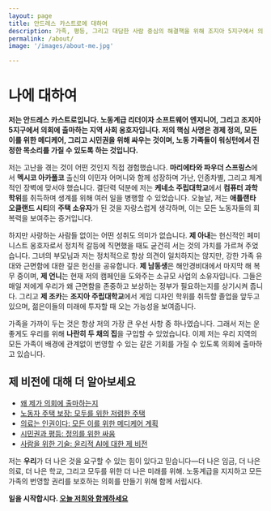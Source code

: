 ```yaml
---
layout: page
title: 안드레스 카스트로에 대하여
description: 가족, 평등, 그리고 대담한 사람 중심의 해결책을 위해 조지아 5지구에서 의회에 출마하는 노동계급 리더이자 소프트웨어 엔지니어인 안드레스 카스트로를 만나보세요.
permalink: /about/
image: '/images/about-me.jpg'

---
```


# 나에 대하여

**저는 안드레스 카스트로입니다. 노동계급 리더이자 소프트웨어 엔지니어, 그리고 조지아 5지구에서 의회에 출마하는 지역 사회 옹호자입니다. 저의 핵심 사명은 경제 정의, 모든 이를 위한 메디케어, 그리고 시민권을 위해 싸우는 것이며, 노동 가족들이 워싱턴에서 진정한 목소리를 가질 수 있도록 하는 것입니다.**

저는 고난을 겪는 것이 어떤 것인지 직접 경험했습니다. **마리에타와 파우더 스프링스**에서 **멕시코 아카풀코** 출신의 이민자 어머니와 함께 성장하며 가난, 인종차별, 그리고 체계적인 장벽에 맞서야 했습니다. 결단력 덕분에 저는 **케네소 주립대학교**에서 **컴퓨터 과학 학위**를 취득하며 생계를 위해 여러 일을 병행할 수 있었습니다. 오늘날, 저는 **애틀랜타 오클랜드 시티**의 **주택 소유자**가 된 것을 자랑스럽게 생각하며, 이는 모든 노동자들의 회복력을 보여주는 증거입니다.

하지만 사랑하는 사람들 없이는 어떤 성취도 의미가 없습니다. **제 아내**는 헌신적인 페미니스트 옹호자로서 정치적 갈등에 직면했을 때도 굳건히 서는 것의 가치를 가르쳐 주었습니다. 그녀의 부모님과 저는 정치적으로 항상 의견이 일치하지는 않지만, 강한 가족 유대와 근면함에 대한 깊은 헌신을 공유합니다. **제 남동생**은 해안경비대에서 마지막 해 복무 중이며, **제 언니**는 현재 저의 캠페인을 도와주는 소규모 사업의 소유자입니다. 그들은 매일 저에게 우리가 왜 근면함을 존중하고 보상하는 정부가 필요하는지를 상기시켜 줍니다. 그리고 **제 조카**는 **조지아 주립대학교**에서 게임 디자인 학위를 취득할 졸업을 앞두고 있으며, 젊은이들의 미래에 투자할 때 오는 가능성을 보여줍니다.

가족을 가까이 두는 것은 항상 저의 가장 큰 우선 사항 중 하나였습니다. 그래서 저는 운 좋게도 우리를 위해 **나란히 두 채의 집**을 구입할 수 있었습니다. 이제 저는 우리 지역의 모든 가족이 배경에 관계없이 번영할 수 있는 같은 기회를 가질 수 있도록 의회에 출마하고 있습니다.

## 제 비전에 대해 더 알아보세요
- [왜 제가 의회에 출마하는지](/blog/why-im-running/)  
- [노동자 주택 보장: 모두를 위한 저렴한 주택](/project/housing-community/)  
- [의료는 인권이다: 모든 이를 위한 메디케어 계획](/project/healthcare/)  
- [시민권과 평등: 정의를 위한 싸움](/project/civil-rights-equality)  
- [사람을 위한 기술: 윤리적 AI에 대한 제 비전](/project/ai/)  

저는 **우리**가 더 나은 것을 요구할 수 있는 힘이 있다고 믿습니다—더 나은 임금, 더 나은 의료, 더 나은 학교, 그리고 모두를 위한 더 나은 미래를 위해. 노동계급을 지지하고 모든 가족의 번영할 권리를 보호하는 의회를 만들기 위해 함께 서립시다.

**일을 시작합시다. [오늘 저희와 함께하세요](https://actionnetwork.org/forms/subscribe-form)**